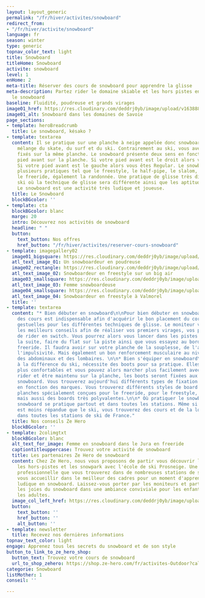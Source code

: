 ```yaml
---
layout: layout_generic
permalink: "/fr/hiver/activites/snowboard"
redirect_from:
- "/fr/hiver/activite/snowboard"
language: fr
season: winter
type: generic
topnav_color_text: light
title: Snowboard
titleHome: Snowboard
activite: snowboard
level: 1
enHome: 2
meta-title: Réserver des cours de snowboard pour apprendre la glisse
meta-description: Partez rider le domaine skiable et les hors pistes en apprenant
  le snowboard
baseline: Fluidité, poudreuse et grands virages
image01_href: https://res.cloudinary.com/deddrj0yb/image/upload/v1638883532/website/winter/Snowboard-marche_prsset.jpg
image01_alt: Snowboard dans les domaines de Savoie
page_sections:
- template: heroBreadcrumb
  title: Le snowboard, késako ?
- template: textarea
  content: Il se pratique sur une planche à neige appelée donc snowboard. C'est un
    mélange du skate, du surf et du ski. Contrairement au ski, vous avez les 2 pieds
    fixés sur la même planche. Le snowboard présente deux sens en fonction de votre
    pied avant sur la planche. Si votre pied avant est le droit alors vous êtes Goofy.
    Si votre pied avant est le gauche alors vous êtes Regular. Le snowboard c'est
    plusieurs pratiques tel que le freestyle, le half-pipe, le slalom, le border cross,
    le freeride, également la randonnée. Une pratique de glisse très différente du
    ski où la technique de glisse sera différente ainsi que les aptitudes physiques.
    Le snowboard est une activité très ludique et joueuse.
  title: Le Snowboard
  blockBGcolor: ''
- template: cta
  blockBGcolor: blanc
  marge: 20
  intro: Découvrez nos activités de snowboard
  headline: " "
  button:
    text_button: Nos offres
    href_button: "/fr/hiver/activites/reserver-cours-snowboard"
- template: imagegallery02
  image01_bigsquare: https://res.cloudinary.com/deddrj0yb/image/upload/v1641896232/website/winter/henry-perks-T-1t1Q1rBn4-unsplash_ivee5n.jpg
  atl_text_image_01: Un snowboardeur en poudreuse
  image02_rectangle: https://res.cloudinary.com/deddrj0yb/image/upload/v1638883542/website/winter/Snowboard-saut-neige_t0coxa.jpg
  atl_text_image_02: Snowboardeur en freestyle sur un big air
  image03_smallsquare: https://res.cloudinary.com/deddrj0yb/image/upload/v1638883532/website/winter/Snowboard-marche_prsset.jpg
  atl_text_image_03: Femme snowboardeuse
  image04_smallsquare: https://res.cloudinary.com/deddrj0yb/image/upload/v1658907220/website/winter/IMG_7926.jpg
  atl_text_image_04: Snowboardeur en freestyle à Valmorel
  title: ''
- template: textarea
  content: "* Bien débuter en snowboard\n\nPour bien débuter en snowboard, prendre
    des cours est indispensable afin d'acquérir le bon placement du corps, les bonnes
    gestuelles pour les différentes techniques de glisse. Le moniteur vous apportera
    les meilleurs conseils afin de réaliser vos premiers virages, vos premiers sauts,
    de rider en switch. Vous pourrez alors vous lancer dans les pistes rouges par
    la suite, faire du flat sur la piste ainsi que vous essayez au bord de piste en
    freeride. Il faudra avoir sur votre planche de la souplesse, de l'agilité, de
    l'impulsivité. Mais également un bon renforcement musculaire au niveau des jambes,
    des abdominaux et des lombaires. \n\n* Bien s'équiper en snowboard\n\nLe snowboard,
    à la différence du ski, nécessite des boots pour sa pratique. Elles sont beaucoup
    plus confortables et vous pouvez alors marcher plus facilement avec. Afin de pouvoir
    rider et être maintenu sur la planche, les boots seront fixées aux fixations du
    snowboard. Vous trouverez aujourd'hui différents types de fixation et aussi différentes
    en fonction des marques. Vous trouverez différents styles de board tel que des
    planches spécialement conçues pour le freeride, pour le freestyle, pour le slalom
    mais aussi des boards très polyvalentes.\n\n* Où pratiquer le snowboard ?\n\nLe
    snowboard se pratique partout et dans toutes les stations. Même si cette pratique
    est moins répandue que le ski, vous trouverez des cours et de la location de snowboard
    dans toutes les stations de ski de France."
  title: Nos conseils Ze Hero
  blockBGcolor: ''
- template: 2colimgtxt
  blockBGcolor: blanc
  alt_text_for_image: Femme en snowboard dans le Jura en freeride
  captiontitleuppercase: Trouvez votre activité de snowboard
  title: Les partenaires Ze Hero de snowboard
  content: Chez Ze Hero, nous vous proposons de partir vous découvrir les pistes,
    les hors-pistes et les snowpark avec l'école de ski Prosneige. Une école de ski
    professionnelle que vous trouverez dans de nombreuses stations de ski. Ils sauront
    vous accueillir dans le meilleur des cadres pour un moment d'apprentissage et
    ludique en snowboard. Laissez-vous porter par les moniteurs et partez découvrir
    les joies du snowboard dans une ambiance conviviale pour les enfants comme pour
    les adultes.
  image_col_left_href: https://res.cloudinary.com/deddrj0yb/image/upload/v1658908746/website/winter/IMG20210319125246_02.jpg
  button:
    text_button: ''
    href_button: ''
    alt_button: ''
- template: newsletter
  title: Recevez nos dernières informations
topnav_text_color: light
engage: Apprenez tous les secrets du snowboard et de son style
button_to_link_to_ze_hero_shop:
  button_text: Trouvez votre cours de snowboard
  url_to_shop_zehero: https://shop.ze-hero.com/fr/activites-Outdoor?calessonstype=all&catypegenderlistsummer=all&calessonsactivitytype=Snowboard&start-date=21%2F11%2F2021
categorie: Snowboard
listMother: 1
conseil: ''

---
```

